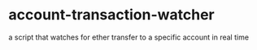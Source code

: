 # account-transaction-watcher
a script that watches for ether transfer to a specific account in real time
